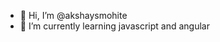 - 👋 Hi, I’m @akshaysmohite
- 🌱 I’m currently learning javascript and angular

<!---
akshaysmohite/akshaysmohite is a ✨ special ✨ repository because its `README.md` (this file) appears on your GitHub profile.
You can click the Preview link to take a look at your changes.
--->
